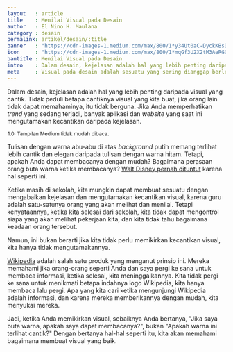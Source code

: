 ```yaml
---
layout   : article
title    : Menilai Visual pada Desain
author   : El Nino H. Maulana
category : desain
permalink: artikel/desain/:title
banner   : "https://cdn-images-1.medium.com/max/800/1*y34Ut0aC-DyckKBsDGFwUg.png"
icon     : "https://cdn-images-1.medium.com/max/800/1*mqGf3U2X2tM3AeRG0OoHPw.png"
bantitle : Menilai Visual pada Desain 
intro    : Dalam desain, kejelasan adalah hal yang lebih penting daripada visual yang cantik. Karena sesuatu yang jelas memudahkan kehidupan.
meta     : Visual pada desain adalah sesuatu yang sering dianggap berlebihan, bahkan beberapa orang berpikir jika visual adalah hal yang terpenting.
---
```


Dalam desain, kejelasan adalah hal yang lebih penting daripada visual yang cantik. Tidak peduli betapa cantiknya visual yang kita buat, jika orang lain tidak dapat memahaminya, itu tidak berguna. Jika Anda memperhatikan *trend* yang sedang terjadi, banyak aplikasi dan *website* yang saat ini mengutamakan kecantikan daripada kejelasan.

<img src="data:image/png;base64,R0lGODlhAQABAAD/ACwAAAAAAQABAAACADs=" data-src="https://cdn-images-1.medium.com/max/800/1*BBvq-LPjhPBNnlovKjLdLw.png" alt="Tampilan Medium tidak mudah dibaca." title="Tampilan Medium tidak mudah dibaca."><small class="site-article__caption"><span class="oldstyle">1.0:</span> Tampilan Medium tidak mudah dibaca.</small>

Tulisan dengan warna abu-abu di atas *background* putih memang terlihat lebih cantik dan elegan daripada tulisan dengan warna hitam. Tetapi, apakah Anda dapat membacanya dengan mudah? Bagaimana perasaan orang buta warna ketika membacanya? <a href="http://www.mediaaccess.org.au/latest_news/online-media/disney-being-sued-over-lack-of-accessibility" title="Media Access" target="_blank">Walt Disney pernah dituntut</a> karena hal seperti ini.

Ketika masih di sekolah, kita mungkin dapat membuat sesuatu dengan mengabaikan kejelasan dan mengutamakan kecantikan visual, karena guru adalah satu-satunya orang yang akan melihat dan menilai. Tetapi kenyataannya, ketika kita selesai dari sekolah, kita tidak dapat mengontrol siapa yang akan melihat pekerjaan kita, dan kita tidak tahu bagaimana keadaan orang tersebut.

Namun, ini bukan berarti jika kita tidak perlu memikirkan kecantikan visual, kita hanya tidak mengutamakannya.

<a href="https://wikipedia.org" title="Wikipedia" target="_blank">Wikipedia</a> adalah salah satu produk yang menganut prinsip ini. Mereka memahami jika orang-orang seperti Anda dan saya pergi ke sana untuk membaca informasi, ketika selesai, kita meninggalkannya. Kita tidak pergi ke sana untuk menikmati betapa indahnya logo Wikipedia, kita hanya membaca lalu pergi. Apa yang kita cari ketika mengunjungi Wikipedia adalah informasi, dan karena mereka memberikannya dengan mudah, kita menyukai mereka.

Jadi, ketika Anda memikirkan visual, sebaiknya Anda bertanya, "Jika saya buta warna, apakah saya dapat membacanya?", bukan "Apakah warna ini terlihat cantik?" Dengan bertanya hal-hal seperti itu, kita akan memahami bagaimana membuat visual yang baik.
